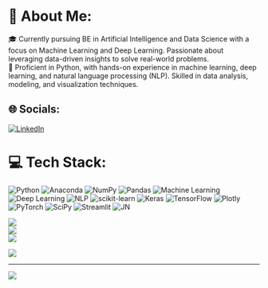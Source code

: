 # 💫 About Me:
🎓 Currently pursuing BE in Artificial Intelligence and Data Science with a focus on Machine Learning and Deep Learning. Passionate about leveraging data-driven insights to solve real-world problems.<br>
💼 Proficient in Python, with hands-on experience in machine learning, deep learning, and natural language processing (NLP). Skilled in data analysis, modeling, and visualization techniques.


## 🌐 Socials:
[![LinkedIn](https://img.shields.io/badge/LinkedIn-%230077B5.svg?logo=linkedin&logoColor=white)](https://www.linkedin.com/in/manoj-gujare/) 

# 💻 Tech Stack:
![Python](https://img.shields.io/badge/python-3670A0?style=for-the-badge&logo=python&logoColor=ffdd54) ![Anaconda](https://img.shields.io/badge/Anaconda-%2344A833.svg?style=for-the-badge&logo=anaconda&logoColor=white) ![NumPy](https://img.shields.io/badge/numpy-%23013243.svg?style=for-the-badge&logo=numpy&logoColor=white) ![Pandas](https://img.shields.io/badge/pandas-%23150458.svg?style=for-the-badge&logo=pandas&logoColor=white) ![Machine Learning](https://img.shields.io/badge/Machine%20Learning-blue?style=for-the-badge) ![Deep Learning](https://img.shields.io/badge/Deep%20Learning-red?style=for-the-badge) ![NLP](https://img.shields.io/badge/Natural%20Language%20Processing-yellow?style=for-the-badge) ![scikit-learn](https://img.shields.io/badge/scikit--learn-%23F7931E.svg?style=for-the-badge&logo=scikit-learn&logoColor=white)  ![Keras](https://img.shields.io/badge/Keras-%23D00000.svg?style=for-the-badge&logo=Keras&logoColor=white) ![TensorFlow](https://img.shields.io/badge/TensorFlow-%23FF6F00.svg?style=for-the-badge&logo=TensorFlow&logoColor=white)  ![Plotly](https://img.shields.io/badge/Plotly-%233F4F75.svg?style=for-the-badge&logo=plotly&logoColor=white) ![PyTorch](https://img.shields.io/badge/PyTorch-%23EE4C2C.svg?style=for-the-badge&logo=PyTorch&logoColor=white)  ![SciPy](https://img.shields.io/badge/SciPy-%230C55A5.svg?style=for-the-badge&logo=scipy&logoColor=%white) ![Streamlit](https://img.shields.io/badge/Streamlit-golden?style=for-the-badge&logo=streamlit) ![JN](https://img.shields.io/badge/Jupyter%20Notebook-%20purple?style=for-the-badge&logo=jupyter)





![](https://github-readme-stats.vercel.app/api?username=Manoj-Gujare&theme=bear&hide_border=false&include_all_commits=true)<br/>
![](https://github-readme-streak-stats.herokuapp.com/?user=Manoj-Gujare&theme=bear&hide_border=false)<br/>
![](https://github-readme-stats.vercel.app/api/top-langs/?username=Manoj-Gujare&theme=bear&hide_border=false&include_all_commits=true&count_private=true&layout=compact)


![](https://quotes-github-readme.vercel.app/api?type=horizontal&theme=radical)


---
[![](https://visitcount.itsvg.in/api?id=Manoj-Gujare&label=Profile%20Views&color=0&icon=0&pretty=true)](https://visitcount.itsvg.in)
